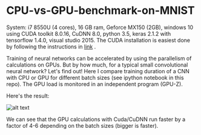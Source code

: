 # CPU-vs-GPU-benchmark-on-MNIST

System: i7 8550U (4 cores), 16 GB ram, Geforce MX150 (2GB), windows 10
        using CUDA toolkit 8.0.16, CuDNN 8.0, python 3.5, keras 2.1.2 with tensorflow 1.4.0, visual studio 2015. The CUDA installation is easiest done by following the instructions in [link](http://docs.nvidia.com/cuda/cuda-installation-guide-microsoft-windows/index.html) .


Training of neural networks can be accelerated by using the parallelism of calculations on GPUs. But by how much, for a typical small convolutional neural network? Let's find out! Here I compare training duration of a CNN with CPU or GPU for different batch sizes (see ipython notebook in this repo). The GPU load is monitored in an independent program (GPU-Z). 

Here's the result:

![alt text](https://user-images.githubusercontent.com/33765868/34654656-19171952-f3ff-11e7-9d1b-2f7c1ff8333b.png)

We can see that the GPU calculations with Cuda/CuDNN run faster by a factor of 4-6 depending on the batch sizes (bigger is faster).
